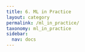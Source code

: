 ```yaml
---
title: 6. ML in Practice
layout: category
permalink: /ml_in_practice/
taxonomy: ml_in_practice
sidebar:
  nav: docs
---
```

